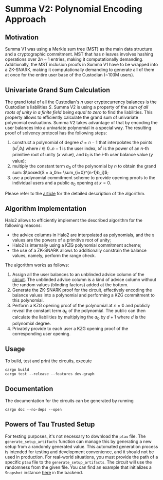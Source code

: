 # Summa V2: Polynomial Encoding Approach

## Motivation

Summa V1 was using a Merkle sum tree (MST) as the main data structure and a cryptographic commitment. MST that has $n$ leaves involves hashing operations over $2n-1$ entries, making it computationally demanding. Additionally, the MST inclusion proofs in Summa V1 have to be wrapped into a ZK-SNARK, making it computationally demanding to generate all of them at once for the entire user base of the Custodian (~100M users).

## Univariate Grand Sum Calculation

The grand total of all the Custodian's $n$ user cryptocurrency balances is the Custodian's liabilities $S$. Summa V2 is using a property of the _sum of all roots of unity in a finite field_ being _equal to zero_ to find the liabilities. This property allows to efficiently calculate the grand sum of univariate polynomial evaluations. Summa V2 takes advantage of that by encoding the user balances into a univariate polynomial in a special way. The resulting proof of solvency protocol has the following steps:

1. construct a polynomial of degree $d = n - 1$ that interpolates the points ($\omega^i$,$b_i$) where $i \in 0..n-1$ is the user index, $\omega^i$ is the power of an $n$-th primitive root of unity ($x$ value), and $b_i$ is the $i$-th user balance value ($y$ value);
2. multiply the constant term $a_0$ of the polynomial by $n$ to obtain the grand sum: $\boxed{S = a_0n= \sum_{i=0}^{n-1}b_i}$;
3. use a polynomial commitment scheme to provide opening proofs to the individual users and a public $a_0$ opening at $x=0$.

Please refer to the [article](https://hackmd.io/@summa/BkglBWsDp) for the detailed description of the algorithm.

## Algorithm Implementation

Halo2 allows to efficiently implement the described algorithm for the following reasons:

- the advice columns in Halo2 are interpolated as polynomials, and the $x$ values are the powers of a primitive root of unity;
- Halo2 is internally using a KZG polynomial commitment scheme;
- the use of a ZK-SNARK allows to additionally constrain the balance values, namely, perform the range check.

The algorithm works as follows:

1. Assign all the user balances to an unblinded advice column of the [circuit](../kzg_prover/src/circuits/univariate_grand_sum.rs). The unblinded advice column is a kind of advice column without the random values (blinding factors) added at the bottom.
2. Generate the ZK-SNARK proof for the circuit, effectively encoding the balance values into a polynomial and performing a KZG commitment to this polynomial.
3. Perform a KZG opening proof of the polynomial at $x=0$ and publicly reveal the constant term $a_0$ of the polynomial. The public can then calculate the liabilities by multiplying the $a_0$ by $d + 1$ where $d$ is the polynomial degree.
4. Privately provide to each user a KZG opening proof of the corresponding user opening.

## Usage

To build, test and print the circuits, execute

```
cargo build
cargo test --release --features dev-graph
```

## Documentation

The documentation for the circuits can be generated by running

```
cargo doc --no-deps --open
```

## Powers of Tau Trusted Setup

For testing purposes, it's not necessary to download the `ptau` file. The `generate_setup_artifacts` function can manage this by generating a new setup from a randomly generated value. This automated generation process is intended for testing and development convenience, and it should not be used in production.
For real-world situations, you must provide the path of a specific `ptau` file to the `generate_setup_artifacts`. The circuit will use the randomness from the given file. You can find an example that initializes a `Snapshot` instance [here](https://github.com/summa-dev/summa-solvency/blob/11d4fce5d18f6175804aa792fc9fc5ac27bf5c00/backend/src/apis/snapshot.rs#L115-L116) in the backend.

